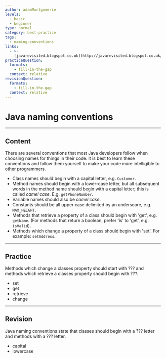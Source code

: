 ```yaml
---
author: adamMontgomerie
levels:
  - basic
  - beginner
type: normal
category: best-practice
tags:
  - naming-conventions
links:
  - >-
    [javarevisited.blogspot.co.uk](http://javarevisited.blogspot.co.uk/2014/10/10-java-best-practices-to-name-variables-methods-classes-packages.html){website}
practiceQuestion:
  formats:
    - fill-in-the-gap
  context: relative
revisionQuestion:
  formats:
    - fill-in-the-gap
  context: relative
---
```


# Java naming conventions


---

## Content

There are several conventions that most Java developers follow when choosing names for things in their code. It is best to learn these conventions and follow them yourself to make your code more intelligible to other programmers.

- Class names should begin with a capital letter, e.g. `Customer`.
- Method names should begin with a lower-case letter, but all subsequent words in the method name should begin with a capital letter; this is called *camel case*. E.g. `getPhoneNumber`.
- Variable names should also be *camel case*.
- Constants should be all upper case delimited by an underscore, e.g. `MAX_HEIGHT`.
- Methods that retrieve a property of a class should begin with 'get', e.g. `getName`. (For methods that return a boolean, prefer 'is' to 'get', e.g. `isValid`).
- Methods which change a property of a class should begin with 'set'. For example: `setAddress`.


---

## Practice

Methods which change a classes property should start with ??? and methods which retrieve a classes property should begin with ???.

- set
- get
- retrieve
- change


---

## Revision

Java naming conventions state that classes should begin with a ??? letter and methods with a ??? letter.

- capital
- lowercase
